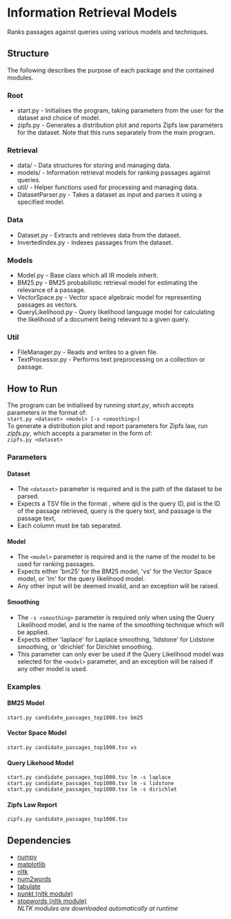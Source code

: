 # Information Retrieval Models
Ranks passages against queries using various models and techniques.

## Structure
The following describes the purpose of each package and the contained modules.
### Root
- start.py - Initialises the program, taking parameters from the user for the dataset and choice of model.
- zipfs.py - Generates a distribution plot and reports Zipfs law parameters for the dataset. Note that this runs
separately from the main program.
### Retrieval
- data/ - Data structures for storing and managing data.
- models/ - Information retrieval models for ranking passages against queries.
- util/ - Helper functions used for processing and managing data.
- DatasetParser.py - Takes a dataset as input and parses it using a specified model.
### Data
- Dataset.py - Extracts and retrieves data from the dataset.
- InvertedIndex.py - Indexes passages from the dataset.
### Models
- Model.py - Base class which all IR models inherit.
- BM25.py - BM25 probabilistic retrieval model for estimating the relevance of a passage.
- VectorSpace.py - Vector space algebraic model for representing passages as vectors.
- QueryLikelihood.py - Query likelihood language model for calculating the likelihood of a document being relevant to a 
given query.
### Util
- FileManager.py - Reads and writes to a given file.
- TextProcessor.py - Performs text preprocessing on a collection or passage.

## How to Run
The program can be initialised by running *start.py*, which accepts parameters in the format of:  
`start.py <dataset> <model> [-s <smoothing>]`  
To generate a distribution plot and report parameters for Zipfs law, run *zipfs.py*, which accepts a parameter in the
form of:  
`zipfs.py <dataset>`  
### Parameters
#### Dataset
- The `<dataset>` parameter is required and is the path of the dataset to be parsed.
- Expects a TSV file in the format *<qid pid query passage>*, where qid is the query ID, pid is the 
  ID of the passage retrieved, query is the query text, and passage is the passage text, 
- Each column must be tab separated.
#### Model
- The `<model>` parameter is required and is the name of the model to be used for ranking passages.
- Expects either 'bm25' for the BM25 model, 'vs' for the Vector Space model, or 'lm' for the query 
  likelihood model.
- Any other input will be deemed invalid, and an exception will be raised.
#### Smoothing
- The `-s <smoothing>` parameter is required only when using the Query Likelihood model, and is 
  the name of the smoothing technique which will be applied.
- Expects either 'laplace' for Laplace smoothing, 'lidstone' for Lidstone smoothing, or 'dirichlet' 
  for Dirichlet smoothing.
- This parameter can only ever be used if the Query Likelihood model was selected for the `<model>` 
  parameter, and an exception will be raised if any other model is used.

### Examples
#### BM25 Model
`start.py candidate_passages_top1000.tsv bm25`
#### Vector Space Model
`start.py candidate_passages_top1000.tsv vs`
#### Query Likehood Model
`start.py candidate_passages_top1000.tsv lm -s laplace`  
`start.py candidate_passages_top1000.tsv lm -s lidstone`  
`start.py candidate_passages_top1000.tsv lm -s dirichlet`  
#### Zipfs Law Report
`zipfs.py candidate_passages_top1000.tsv`

## Dependencies
- [numpy](https://pypi.org/project/numpy/)
- [matplotlib](https://pypi.org/project/matplotlib/)
- [nltk](https://pypi.org/project/nltk/)
- [num2words](https://pypi.org/project/num2words/)
- [tabulate](https://pypi.org/project/tabulate/)
- [punkt (nltk module)](http://www.nltk.org/api/nltk.tokenize.html?highlight=punkt)
- [stopwords (nltk module)](https://www.nltk.org/api/nltk.corpus.html)  
*NLTK modules are downloaded automatically at runtime*
